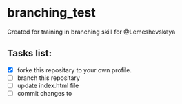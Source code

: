 # branching_test
Created for training in branching skill for @Lemeshevskaya

## Tasks list:
  - [x] forke this repositary to your own profile.
  - [ ] branch this repositary
  - [ ] update index.html file
  - [ ] commit changes to 
